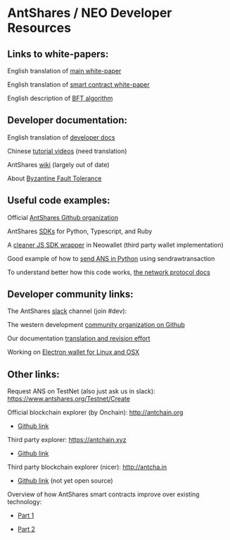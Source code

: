 # AntShares / NEO Developer Resources
 
## Links to white-papers:
English translation of [main white-paper](http://docs.antshares.org/en-us/white-paper.html)

English translation of [smart contract white-paper](http://docs.antshares.org/en-us/sc/white-paper.html)

English description of [BFT algorithm](https://www.antshares.org/Files/A8A0E2.pdf)
 
## Developer documentation:
English translation of [developer docs](http://docs.antshares.org/en-us/index.html)

Chinese [tutorial videos](https://www.antshares.org/School) (need translation)

AntShares [wiki](https://github.com/AntShares/AntShares/wiki) (largely out of date)

About [Byzantine Fault Tolerance](https://www.antshares.org/Files/A8A0E2.pdf)
 
## Useful code examples:
Official [AntShares Github organization](https://github.com/AntShares)

AntShares [SDKs](https://github.com/AntSharesSDK) for Python, Typescript, and Ruby

A [cleaner JS SDK wrapper](https://github.com/neochainio/neowallet/blob/master/js/wallet.js) in Neowallet (third party wallet implementation)

Good example of how to [send ANS in Python](https://github.com/AntSharesSDK/antshares-python/blob/master/sdk/AntShares/Wallets/Wallet.py) using sendrawtransaction

To understand better how this code works, [the network protocol docs](http://docs.antshares.org/en-us/node/network-protocol.html)
 
## Developer community links:
The AntShares [slack](https://antshares-slack.herokuapp.com/) channel (join #dev):

The western development [community organization on Github](https://github.com/CityOfZion)

Our documentation [translation and revision effort](https://github.com/CityOfZion/docs)

Working on [Electron wallet for Linux and OSX](https://github.com/CityOfZion/neo-electron-wallet)
 
## Other links:

Request ANS on TestNet (also just ask us in slack): https://www.antshares.org/Testnet/Create

Official blockchain explorer (by Onchain): http://antchain.org

  + [Github link](https://github.com/antchain)
  
Third party explorer:  https://antchain.xyz

  + [Github link](https://github.com/lcux/antchain.xyz)

Third party blockchain explorer (nicer): http://antcha.in

  + [Github link](https://github.com/AlexChien/antcha.in) (not yet open source)
  
Overview of how AntShares smart contracts improve over existing technology:

  + [Part 1](https://themerkle.com/reconstructing-smart-contracts-part-1/)
  
  + [Part 2](https://themerkle.com/reconstructing-smart-contracts-part-ii-parallel-universes-and-unlimited-scalability/)
 
